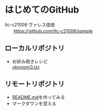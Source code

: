 # はじめてのGitHub  
itc-c21008 ヴァレス佳依  
　　https://github.com/itc-c21008/sample

## ローカルリポジトリ
* お好み焼きレシピ  
	[okonomi3.txt](https://github.com/itc-c21008/sample/blob/master/okonomi3.txt)

## リモートリポジトリ
* [README.md](https://github.com/itc-c21008/Sample/blob/master/README.md)を作ってみる
* マークダウンを覚える